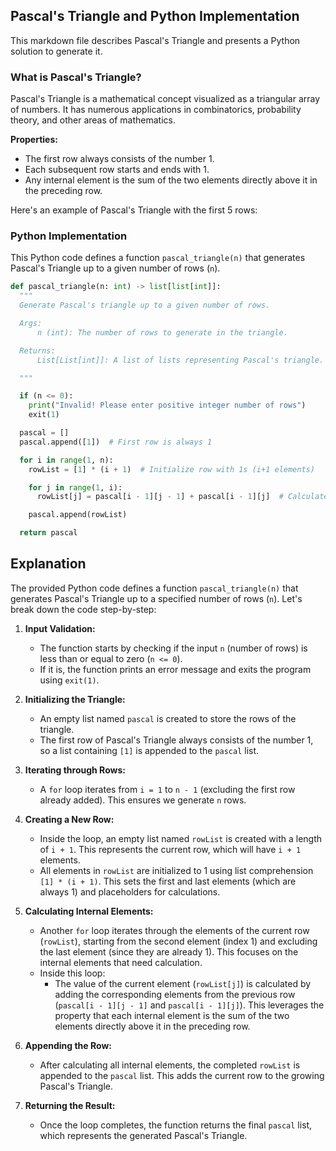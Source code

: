 ## Pascal's Triangle and Python Implementation

This markdown file describes Pascal's Triangle and presents a Python solution to generate it.

### What is Pascal's Triangle?

Pascal's Triangle is a mathematical concept visualized as a triangular array of numbers. It has numerous applications in combinatorics, probability theory, and other areas of mathematics.

**Properties:**

* The first row always consists of the number 1.
* Each subsequent row starts and ends with 1.
* Any internal element is the sum of the two elements directly above it in the preceding row.

Here's an example of Pascal's Triangle with the first 5 rows:


### Python Implementation

This Python code defines a function `pascal_triangle(n)` that generates Pascal's Triangle up to a given number of rows (`n`).

```python
def pascal_triangle(n: int) -> list[list[int]]:
  """
  Generate Pascal's triangle up to a given number of rows.

  Args:
      n (int): The number of rows to generate in the triangle.

  Returns:
      List[List[int]]: A list of lists representing Pascal's triangle.

  """

  if (n <= 0):
    print("Invalid! Please enter positive integer number of rows")
    exit(1)

  pascal = []
  pascal.append([1])  # First row is always 1

  for i in range(1, n):
    rowList = [1] * (i + 1)  # Initialize row with 1s (i+1 elements)

    for j in range(1, i):
      rowList[j] = pascal[i - 1][j - 1] + pascal[i - 1][j]  # Calculate internal elements

    pascal.append(rowList)

  return pascal
```

## Explanation

The provided Python code defines a function `pascal_triangle(n)` that generates Pascal's Triangle up to a specified number of rows (`n`). Let's break down the code step-by-step:

1. **Input Validation:**
    - The function starts by checking if the input `n` (number of rows) is less than or equal to zero (`n <= 0`).
    - If it is, the function prints an error message and exits the program using `exit(1)`.

2. **Initializing the Triangle:**
    - An empty list named `pascal` is created to store the rows of the triangle.
    - The first row of Pascal's Triangle always consists of the number 1, so a list containing `[1]` is appended to the `pascal` list.

3. **Iterating through Rows:**
    - A `for` loop iterates from `i = 1` to `n - 1` (excluding the first row already added). This ensures we generate `n` rows.

4. **Creating a New Row:**
    - Inside the loop, an empty list named `rowList` is created with a length of `i + 1`. This represents the current row, which will have `i + 1` elements.
    - All elements in `rowList` are initialized to 1 using list comprehension `[1] * (i + 1)`. This sets the first and last elements (which are always 1) and placeholders for calculations.

5. **Calculating Internal Elements:**
    - Another `for` loop iterates through the elements of the current row (`rowList`), starting from the second element (index 1) and excluding the last element (since they are already 1). This focuses on the internal elements that need calculation.
    - Inside this loop:
        - The value of the current element (`rowList[j]`) is calculated by adding the corresponding elements from the previous row (`pascal[i - 1][j - 1]` and `pascal[i - 1][j]`). This leverages the property that each internal element is the sum of the two elements directly above it in the preceding row.

6. **Appending the Row:**
    - After calculating all internal elements, the completed `rowList` is appended to the `pascal` list. This adds the current row to the growing Pascal's Triangle.

7. **Returning the Result:**
    - Once the loop completes, the function returns the final `pascal` list, which represents the generated Pascal's Triangle.
